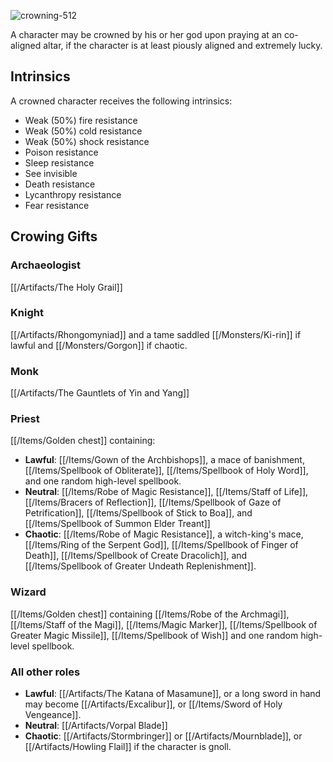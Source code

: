 ![crowning-512](https://github.com/hyvanmielenpelit/GnollHack/assets/16661034/7550dabd-d3c1-4af2-95f0-61a1b45b5ee2)

A character may be crowned by his or her god upon praying at an co-aligned altar, if the character is at least piously aligned and extremely lucky.

## Intrinsics

A crowned character receives the following intrinsics:

* Weak (50%) fire resistance
* Weak (50%) cold resistance
* Weak (50%) shock resistance
* Poison resistance
* Sleep resistance
* See invisible
* Death resistance
* Lycanthropy resistance
* Fear resistance

## Crowing Gifts

### Archaeologist

[[/Artifacts/The Holy Grail]]

### Knight

[[/Artifacts/Rhongomyniad]] and a tame saddled [[/Monsters/Ki-rin]] if lawful and [[/Monsters/Gorgon]] if chaotic.

### Monk


[[/Artifacts/The Gauntlets of Yin and Yang]]

### Priest

[[/Items/Golden chest]] containing:
* **Lawful**: [[/Items/Gown of the Archbishops]], a mace of banishment, [[/Items/Spellbook of Obliterate]],  [[/Items/Spellbook of Holy Word]], and one random high-level spellbook.
* **Neutral**: [[/Items/Robe of Magic Resistance]], [[/Items/Staff of Life]], [[/Items/Bracers of Reflection]], [[/Items/Spellbook of Gaze of Petrification]], [[/Items/Spellbook of Stick to Boa]], and [[/Items/Spellbook of Summon Elder Treant]]
* **Chaotic**: [[/Items/Robe of Magic Resistance]], a witch-king's mace, [[/Items/Ring of the Serpent God]], [[/Items/Spellbook of Finger of Death]], [[/Items/Spellbook of Create Dracolich]], and [[/Items/Spellbook of Greater Undeath Replenishment]].

### Wizard

[[/Items/Golden chest]] containing [[/Items/Robe of the Archmagi]], [[/Items/Staff of the Magi]], [[/Items/Magic Marker]], [[/Items/Spellbook of Greater Magic Missile]], [[/Items/Spellbook of Wish]] and one random high-level spellbook.

### All other roles

* **Lawful**: [[/Artifacts/The Katana of Masamune]], or a long sword in hand may become [[/Artifacts/Excalibur]], or [[/Items/Sword of Holy Vengeance]].
* **Neutral**: [[/Artifacts/Vorpal Blade]]
* **Chaotic**: [[/Artifacts/Stormbringer]] or [[/Artifacts/Mournblade]], or [[/Artifacts/Howling Flail]] if the character is gnoll.
